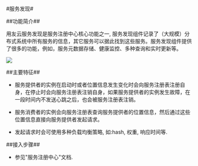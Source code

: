 #服务发现#

##功能简介##

用友云服务发现是服务注册中心核心功能之一, 服务发现组件记录了（大规模）分布式系统中所有服务的信息，其它服务可以据此找到这些服务。服务发现组件提供了很多的功能，例如，服务元数据存储、健康监控、多种查询和实时更新等。


![](images/service-discover.png)

##主要特征##

- 服务提供者的实例在启动时或者位置信息发生变化时会向服务注册表注册自身，在停止时会向服务注册表注销自身，如果服务提供者的实例发生故障，在一段时间内不发送心跳之后，也会被服务注册表注销。

- 服务消费者的实例会向服务注册表查询服务提供者的位置信息，然后通过这些位置信息直接向服务提供者发起请求。

- 发起请求时会可使用多种负载均衡策略, 如:hash, 权重, 响应时间等.


##接入步骤##
- 参见"服务注册中心"文档.

